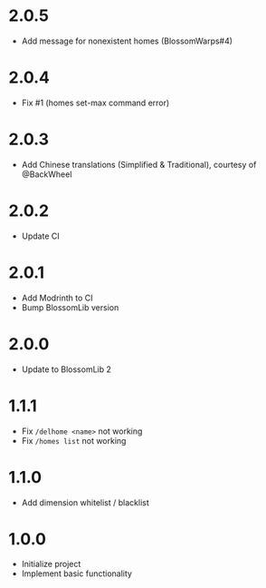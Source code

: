 # 2.0.5

* Add message for nonexistent homes (BlossomWarps#4)

# 2.0.4

* Fix #1 (homes set-max command error)

# 2.0.3

* Add Chinese translations (Simplified & Traditional), courtesy of @BackWheel

# 2.0.2

* Update CI

# 2.0.1

* Add Modrinth to CI
* Bump BlossomLib version

# 2.0.0

* Update to BlossomLib 2

# 1.1.1

* Fix `/delhome <name>` not working
* Fix `/homes list` not working

# 1.1.0

* Add dimension whitelist / blacklist

# 1.0.0

* Initialize project
* Implement basic functionality
